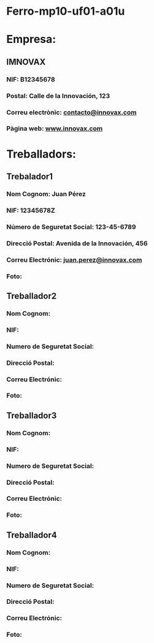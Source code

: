 # Ferro-mp10-uf01-a01u
# Empresa: 
## IMNOVAX
  ### NIF: B12345678
  ### Postal: Calle de la Innovación, 123
  ### Correu electrònic: contacto@innovax.com	
  ### Pàgina web: 	www.innovax.com

# Treballadors:

## Trebalador1
  ### Nom Cognom: Juan Pérez	
  ### NIF: 12345678Z
  ### Número de Seguretat Social: 123-45-6789	
  ### Direcció Postal: Avenida de la Innovación, 456	
  ### Correu Electrónic: juan.perez@innovax.com
  ### Foto: 

## Treballador2
  ### Nom Cognom:
  ### NIF: 
  ### Numero de Seguretat Social:
  ### Direcció Postal:
  ### Correu Electrónic:
  ### Foto:

## Treballador3
  ### Nom Cognom:
  ### NIF: 
  ### Numero de Seguretat Social:
  ### Direcció Postal:
  ### Correu Electrónic:
  ### Foto:
  
## Treballador4
  ### Nom Cognom:
  ### NIF: 
  ### Numero de Seguretat Social:
  ### Direcció Postal:
  ### Correu Electrónic:
  ### Foto:

  
